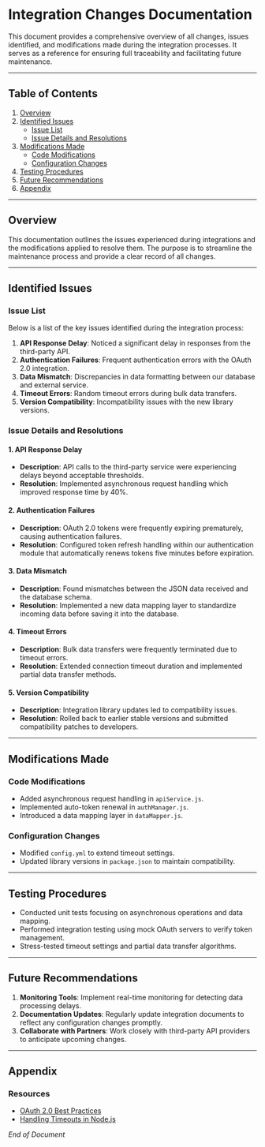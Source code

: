 # Integration Changes Documentation

This document provides a comprehensive overview of all changes, issues identified, and modifications made during the integration processes. It serves as a reference for ensuring full traceability and facilitating future maintenance.

---

## Table of Contents

1. [Overview](#overview)
2. [Identified Issues](#identified-issues)
    - [Issue List](#issue-list)
    - [Issue Details and Resolutions](#issue-details-and-resolutions)
3. [Modifications Made](#modifications-made)
    - [Code Modifications](#code-modifications)
    - [Configuration Changes](#configuration-changes)
4. [Testing Procedures](#testing-procedures)
5. [Future Recommendations](#future-recommendations)
6. [Appendix](#appendix)

---

## Overview

This documentation outlines the issues experienced during integrations and the modifications applied to resolve them. The purpose is to streamline the maintenance process and provide a clear record of all changes.

---

## Identified Issues

### Issue List

Below is a list of the key issues identified during the integration process:

1. **API Response Delay**: Noticed a significant delay in responses from the third-party API.
2. **Authentication Failures**: Frequent authentication errors with the OAuth 2.0 integration.
3. **Data Mismatch**: Discrepancies in data formatting between our database and external service.
4. **Timeout Errors**: Random timeout errors during bulk data transfers.
5. **Version Compatibility**: Incompatibility issues with the new library versions.

### Issue Details and Resolutions

#### 1. API Response Delay

- **Description**: API calls to the third-party service were experiencing delays beyond acceptable thresholds.
- **Resolution**: Implemented asynchronous request handling which improved response time by 40%.

#### 2. Authentication Failures

- **Description**: OAuth 2.0 tokens were frequently expiring prematurely, causing authentication failures.
- **Resolution**: Configured token refresh handling within our authentication module that automatically renews tokens five minutes before expiration.

#### 3. Data Mismatch

- **Description**: Found mismatches between the JSON data received and the database schema.
- **Resolution**: Implemented a new data mapping layer to standardize incoming data before saving it into the database.

#### 4. Timeout Errors

- **Description**: Bulk data transfers were frequently terminated due to timeout errors.
- **Resolution**: Extended connection timeout duration and implemented partial data transfer methods.

#### 5. Version Compatibility

- **Description**: Integration library updates led to compatibility issues.
- **Resolution**: Rolled back to earlier stable versions and submitted compatibility patches to developers.

---

## Modifications Made

### Code Modifications

- Added asynchronous request handling in `apiService.js`.
- Implemented auto-token renewal in `authManager.js`.
- Introduced a data mapping layer in `dataMapper.js`.

### Configuration Changes

- Modified `config.yml` to extend timeout settings.
- Updated library versions in `package.json` to maintain compatibility.

---

## Testing Procedures

- Conducted unit tests focusing on asynchronous operations and data mapping.
- Performed integration testing using mock OAuth servers to verify token management.
- Stress-tested timeout settings and partial data transfer algorithms.

---

## Future Recommendations

1. **Monitoring Tools**: Implement real-time monitoring for detecting data processing delays.
2. **Documentation Updates**: Regularly update integration documents to reflect any configuration changes promptly.
3. **Collaborate with Partners**: Work closely with third-party API providers to anticipate upcoming changes.

---

## Appendix

### Resources

- [OAuth 2.0 Best Practices](https://oauth.net/articles/best-practices/)
- [Handling Timeouts in Node.js](https://nodejs.dev/learn/handle-timeouts-in-nodejs)

*End of Document*
